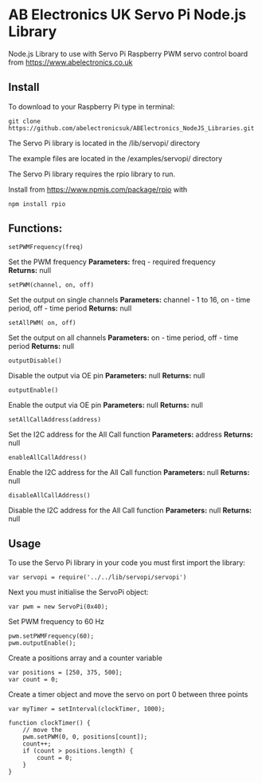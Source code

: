 # AB Electronics UK Servo Pi Node.js Library

Node.js Library to use with Servo Pi Raspberry PWM servo control board from https://www.abelectronics.co.uk

## Install

To download to your Raspberry Pi type in terminal: 

```
git clone https://github.com/abelectronicsuk/ABElectronics_NodeJS_Libraries.git
```
The Servo Pi library is located in the /lib/servopi/ directory

The example files are located in the /examples/servopi/ directory

The Servo Pi library requires the rpio library to run.

Install from https://www.npmjs.com/package/rpio with
```
npm install rpio
```

## Functions:

```
setPWMFrequency(freq) 
```
Set the PWM frequency
**Parameters:** freq - required frequency  
**Returns:** null

```
setPWM(channel, on, off) 
```
Set the output on single channels
**Parameters:** channel - 1 to 16, on - time period, off - time period
**Returns:** null


```
setAllPWM( on, off) 
```
Set the output on all channels
**Parameters:** on - time period, off - time period
**Returns:** null

```
outputDisable()
```
Disable the output via OE pin
**Parameters:** null
**Returns:** null

```
outputEnable()
```
Enable the output via OE pin
**Parameters:** null
**Returns:** null

```
setAllCallAddress(address)
```
Set the I2C address for the All Call function
**Parameters:** address
**Returns:** null

```
enableAllCallAddress()
```
Enable the I2C address for the All Call function
**Parameters:** null
**Returns:** null

```
disableAllCallAddress()
```
Disable the I2C address for the All Call function
**Parameters:** null
**Returns:** null



## Usage

To use the Servo Pi library in your code you must first import the library:
```
var servopi = require('../../lib/servopi/servopi')
```
Next you must initialise the ServoPi object:
```
var pwm = new ServoPi(0x40);
```
Set PWM frequency to 60 Hz
```
pwm.setPWMFrequency(60);
pwm.outputEnable();
```
Create a positions array and a counter variable
```
var positions = [250, 375, 500];
var count = 0;
```
Create a timer object and move the servo on port 0 between three points
```
var myTimer = setInterval(clockTimer, 1000);

function clockTimer() {
    // move the
    pwm.setPWM(0, 0, positions[count]);
    count++;
    if (count > positions.length) {
        count = 0;
    }
}
```
